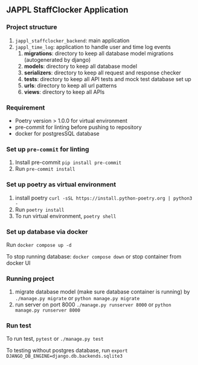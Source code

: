 ## JAPPL StaffClocker Application

### Project structure
1. ``jappl_staffclocker_backend``: main application
2. ``jappl_time_log``: application to handle user and time log events
   1. **migrations**: directory to keep all database model migrations (autogenerated by django)
   2. **models**: directory to keep all database model
   3. **serializers**: directory to keep all request and response checker
   4. **tests**: directory to keep all API tests and mock test database set up
   5. **urls**: directory to keep all url patterns
   6. **views**: directory to keep all APIs

### Requirement
<ul>
    <li>Poetry version > 1.0.0 for virtual environment</li>
    <li>pre-commit for linting before pushing to repository</li>
    <li>docker for postgresSQL database</li>
</ul>

### Set up `pre-commit` for linting
1. Install pre-commit ``pip install pre-commit``
2. Run ``pre-commit install``

### Set up poetry as virtual environment
1. install poetry
``curl -sSL https://install.python-poetry.org | python3 -``
2. Run ``poetry install``
3. To run virtual environment, ``poetry shell``

### Set up database via docker
Run ``docker compose up -d``

To stop running database: ``docker compose down`` or stop container from docker UI

### Running project
1. migrate database model (make sure database container is running) by ``./manage.py migrate`` or `python manage.py migrate`
2. run server on port 8000
``./manage.py runserver 8000`` or ``python manage.py runserver 8000``

### Run test
To run test, ``pytest`` or ``./manage.py test``

To testing without postgres database, run ``export DJANGO_DB_ENGINE=django.db.backends.sqlite3
``
